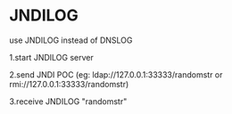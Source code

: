 # JNDILOG
use JNDILOG instead of DNSLOG

1.start JNDILOG server

2.send JNDI POC (eg: ldap://127.0.0.1:33333/randomstr or rmi://127.0.0.1:33333/randomstr)

3.receive JNDILOG "randomstr"